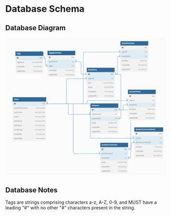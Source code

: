 # Database Schema

## Database Diagram

![Database Diagram](./quora_clone_db_diagram.png)

## Database Notes

Tags are strings comprising characters a-z, A-Z, 0-9, and MUST have a leading "#" with no other "#" characters present in the string.
